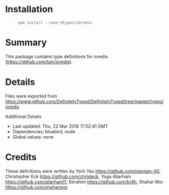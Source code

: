 # Installation
> `npm install --save @types/ioredis`

# Summary
This package contains type definitions for ioredis (https://github.com/luin/ioredis).

# Details
Files were exported from https://www.github.com/DefinitelyTyped/DefinitelyTyped/tree/master/types/ioredis

Additional Details
 * Last updated: Thu, 22 Mar 2018 17:52:41 GMT
 * Dependencies: bluebird, node
 * Global values: none

# Credits
These definitions were written by York Yao <https://github.com/plantain-00>, Christopher Eck <https://github.com/chrisleck>, Yoga Aliarham <https://github.com/aliarham11>, Ebrahim <https://github.com/br8h>, Shahar Mor <https://github.com/shaharmor>.
